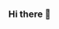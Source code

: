 ### Hi there 👋

<!--
**abdulmoizhash/abdulmoizhash** is a ✨ _special_ ✨ repository because its `README.md` (this file) appears on your GitHub profile.

- 🌱 I’m currently learning Flutter and Data Science
- 🔭 I’m currently working on Flutter
- 👯 I’m looking to collaborate on Flutter Projects
- 💬 Ask me about Anything
- 📫 How to reach me: You can reach me out on instagram and LinkedIn

<!--
**EmzzeBae/EmzzeBae** is a ✨ _special_ ✨ repository because its `README.md` (this file) appears on your GitHub profile.

Here are some ideas to get you started:

- 🔭 I’m currently working on ...
- 🌱 I’m currently learning ...
- 👯 I’m looking to collaborate on ...
- 🤔 I’m looking for help with ...
- 💬 Ask me about ...
- 📫 How to reach me: ...
- 😄 Pronouns: ...
- ⚡ Fun fact: ...
-->

